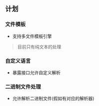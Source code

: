 ## 计划
### 文件模板
- 支持多文件模板引擎
> 目前只有纯文本的处理

### 自定义语言
- 暴露接口允许自定义解析

### 二进制文件处理
- 允许解析二进制文件(假如有对应的解析器)